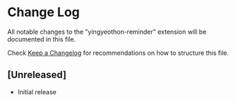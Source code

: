 # Change Log

All notable changes to the "yingyeothon-reminder" extension will be documented in this file.

Check [Keep a Changelog](http://keepachangelog.com/) for recommendations on how to structure this file.

## [Unreleased]

- Initial release